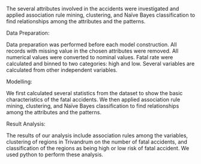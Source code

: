 The several attributes involved in the accidents were investigated and applied association rule mining, clustering, and Naïve Bayes 
classification to find relationships among the attributes and the patterns.

Data Preparation: 

Data preparation was performed before each model construction. All records with missing value in the chosen attributes were removed. 
All numerical values were converted to nominal values. Fatal rate were calculated and binned to two categories: high and low. Several 
variables are calculated from other independent variables.

Modelling: 

We first calculated several statistics from the dataset to show the basic characteristics of the fatal accidents. We then applied association 
rule mining, clustering, and Naïve Bayes classification to find relationships among the attributes and the patterns.

Result Analysis: 

The results of our analysis include association rules among the variables, clustering of regions in Trivandrum on the number of fatal 
accidents, and classification of the regions as being high or low risk of fatal accident. We used python to perform these analysis.
